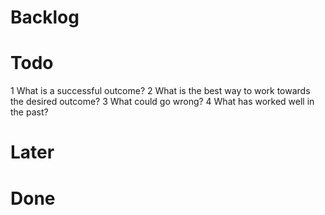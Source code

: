 # Backlog

# Todo
1 What is a successful outcome?
2 What is the best way to work towards the desired outcome?
3 What could go wrong?
4 What has worked well in the past?

# Later

# Done
